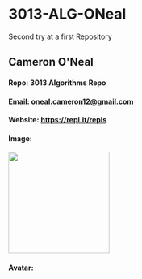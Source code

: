 # 3013-ALG-ONeal
Second try at a first Repository

## Cameron O'Neal

#### Repo: 3013 Algorithms Repo
#### Email: oneal.cameron12@gmail.com
#### Website: https://repl.it/repls
#### Image:
<img src="downloads/IMG_7811.jpeg" width=200 height=200 >

#### Avatar: 
